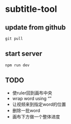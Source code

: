 # subtitle-tool

## update from github
```
git pull
```

## start server
```
npm run dev
```

## TODO

- 使ruler回到画布中央
- wrap word using “”
- 让视频来到指定word的位置
- 删除一批word
- 画布下方做一个整体进度